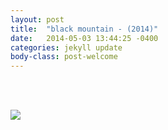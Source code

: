 ```yaml
---
layout: post
title:  "black mountain - (2014)"
date:   2014-05-03 13:44:25 -0400
categories: jekyll update
body-class: post-welcome
---
```

<br>
<p></p>
<br>
<div class="img_row">
<img src="{{ site.baseurl }}/img/black.jpg">
</div>

<br>
